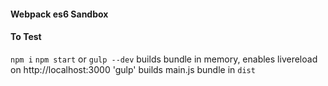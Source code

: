 #### Webpack es6 Sandbox

#### To Test
`npm i`
`npm start` or `gulp --dev` builds bundle in memory, enables livereload on http://localhost:3000
'gulp' builds main.js bundle in `dist`
